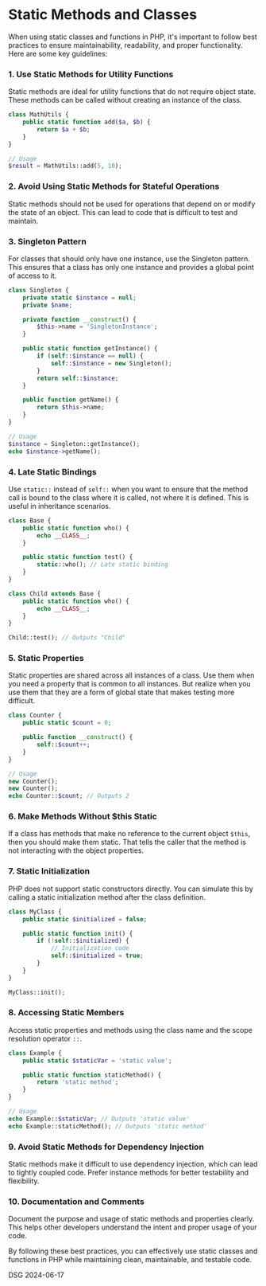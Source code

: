 # Static Methods and Classes

When using static classes and functions in PHP, it's important to follow best practices to ensure
maintainability, readability, and proper functionality. Here are some key guidelines:

### 1. **Use Static Methods for Utility Functions**

Static methods are ideal for utility functions that do not require object state. These methods can
be called without creating an instance of the class.

```php
class MathUtils {
    public static function add($a, $b) {
        return $a + $b;
    }
}

// Usage
$result = MathUtils::add(5, 10);
```

### 2. **Avoid Using Static Methods for Stateful Operations**

Static methods should not be used for operations that depend on or modify the state of an object.
This can lead to code that is difficult to test and maintain.

### 3. **Singleton Pattern**

For classes that should only have one instance, use the Singleton pattern. This ensures that a class
has only one instance and provides a global point of access to it.

```php
class Singleton {
    private static $instance = null;
    private $name;

    private function __construct() {
        $this->name = 'SingletonInstance';
    }

    public static function getInstance() {
        if (self::$instance == null) {
            self::$instance = new Singleton();
        }
        return self::$instance;
    }

    public function getName() {
        return $this->name;
    }
}

// Usage
$instance = Singleton::getInstance();
echo $instance->getName();
```

### 4. **Late Static Bindings**

Use `static::` instead of `self::` when you want to ensure that the method call is bound to the
class where it is called, not where it is defined. This is useful in inheritance scenarios.

```php
class Base {
    public static function who() {
        echo __CLASS__;
    }

    public static function test() {
        static::who(); // Late static binding
    }
}

class Child extends Base {
    public static function who() {
        echo __CLASS__;
    }
}

Child::test(); // Outputs "Child"
```

### 5. **Static Properties**

Static properties are shared across all instances of a class. Use them when you need a property that
is common to all instances. But realize when you use them that they are a form of global state that
makes testing more difficult.

```php
class Counter {
    public static $count = 0;

    public function __construct() {
        self::$count++;
    }
}

// Usage
new Counter();
new Counter();
echo Counter::$count; // Outputs 2
```

### 6. **Make Methods Without $this Static**

If a class has methods that make no reference to the current object `$this`, then you should make
them static. That tells the caller that the method is not interacting with the object properties.

### 7. **Static Initialization**

PHP does not support static constructors directly. You can simulate this by calling a static
initialization method after the class definition.

```php
class MyClass {
    public static $initialized = false;

    public static function init() {
        if (!self::$initialized) {
            // Initialization code
            self::$initialized = true;
        }
    }
}

MyClass::init();
```

### 8. **Accessing Static Members**

Access static properties and methods using the class name and the scope resolution operator `::`.

```php
class Example {
    public static $staticVar = 'static value';

    public static function staticMethod() {
        return 'static method';
    }
}

// Usage
echo Example::$staticVar; // Outputs 'static value'
echo Example::staticMethod(); // Outputs 'static method'
```

### 9. **Avoid Static Methods for Dependency Injection**

Static methods make it difficult to use dependency injection, which can lead to tightly coupled
code. Prefer instance methods for better testability and flexibility.

### 10. **Documentation and Comments**

Document the purpose and usage of static methods and properties clearly. This helps other developers
understand the intent and proper usage of your code.

By following these best practices, you can effectively use static classes and functions in PHP while
maintaining clean, maintainable, and testable code.

DSG 2024-06-17

